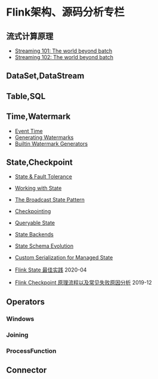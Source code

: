 # Flink架构、源码分析专栏


## 流式计算原理
- [Streaming 101: The world beyond batch](https://www.oreilly.com/radar/the-world-beyond-batch-streaming-101/)
- [Streaming 102: The world beyond batch](https://www.oreilly.com/radar/the-world-beyond-batch-streaming-102/)


## DataSet,DataStream



## Table,SQL



## Time,Watermark
- [Event Time](https://ci.apache.org/projects/flink/flink-docs-release-1.12/dev/event_time.html)
- [Generating Watermarks](https://ci.apache.org/projects/flink/flink-docs-release-1.12/dev/event_timestamps_watermarks.html)
- [Builtin Watermark Generators](https://ci.apache.org/projects/flink/flink-docs-release-1.12/dev/event_timestamp_extractors.html)




## State,Checkpoint
- [State & Fault Tolerance](https://ci.apache.org/projects/flink/flink-docs-release-1.12/dev/stream/state/)
- [Working with State](https://ci.apache.org/projects/flink/flink-docs-release-1.12/dev/stream/state/state.html)
- [The Broadcast State Pattern](https://ci.apache.org/projects/flink/flink-docs-release-1.12/dev/stream/state/broadcast_state.html)
- [Checkpointing](https://ci.apache.org/projects/flink/flink-docs-release-1.12/dev/stream/state/checkpointing.html)
- [Queryable State](https://ci.apache.org/projects/flink/flink-docs-release-1.12/dev/stream/state/queryable_state.html)
- [State Backends](https://ci.apache.org/projects/flink/flink-docs-release-1.12/dev/stream/state/state_backends.html)
- [State Schema Evolution](https://ci.apache.org/projects/flink/flink-docs-release-1.12/dev/stream/state/schema_evolution.html)
- [Custom Serialization for Managed State](https://ci.apache.org/projects/flink/flink-docs-release-1.12/dev/stream/state/custom_serialization.html)



- [Flink State 最佳实践](https://ververica.cn/developers/flink-state-best-practices/)    2020-04
- [Flink Checkpoint 原理流程以及常见失败原因分析](https://tech.youzan.com/flink_checkpoint_mechanism/)    2019-12




## Operators
### Windows

### Joining

### ProcessFunction




## Connector














